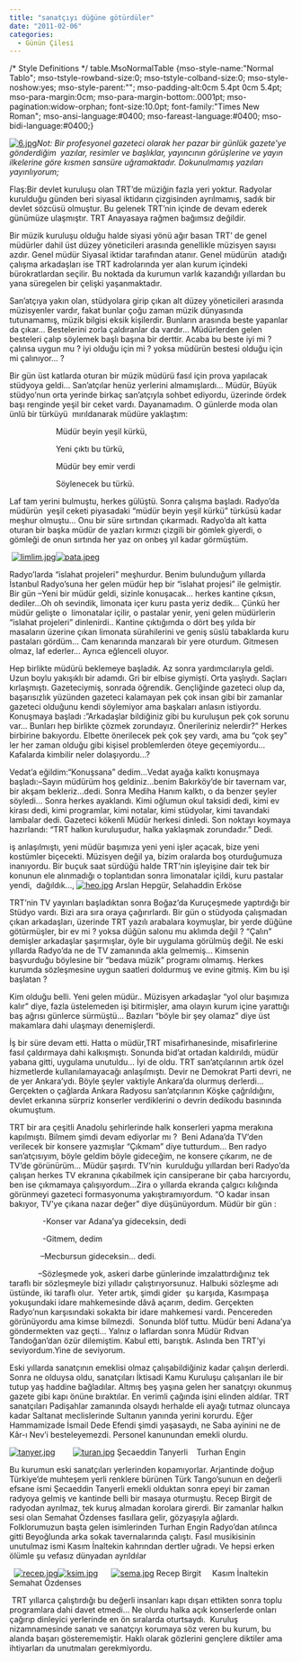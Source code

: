 ```yaml
---
title: "sanatçıyı düğüne götürdüler"
date: "2011-02-06"
categories: 
  - Günün Çilesi
---
```


/\* Style Definitions \*/ table.MsoNormalTable {mso-style-name:"Normal Tablo"; mso-tstyle-rowband-size:0; mso-tstyle-colband-size:0; mso-style-noshow:yes; mso-style-parent:""; mso-padding-alt:0cm 5.4pt 0cm 5.4pt; mso-para-margin:0cm; mso-para-margin-bottom:.0001pt; mso-pagination:widow-orphan; font-size:10.0pt; font-family:"Times New Roman"; mso-ansi-language:#0400; mso-fareast-language:#0400; mso-bidi-language:#0400;}

[![6.jpg](../uploads/2011/02/6.jpg)](../uploads/2011/02/6.jpg "6.jpg")_Not: Bir profesyonel gazeteci olarak her pazar bir günlük gazete'ye gönderdiğim  yazılar, resimler ve başlıklar, yayıncının görüşlerine ve yayın ilkelerine göre kısmen sansüre uğramaktadır. Dokunulmamış yazıları yayınlıyorum;_

Flaş:Bir devlet kuruluşu olan TRT’de müziğin fazla yeri yoktur. Radyolar kurulduğu günden beri siyasal iktidarın çizgisinden ayrılmamış, sadık bir devlet sözcüsü olmuştur. Bu gelenek TRT’nin içinde de devam ederek günümüze ulaşmıştır. TRT Anayasaya rağmen bağımsız değildir.

Bir müzik kuruluşu olduğu halde siyasi yönü ağır basan TRT’ de genel müdürler dahil üst düzey yöneticileri arasında genellikle müzisyen sayısı azdır. Genel müdür Siyasal iktidar tarafından atanır. Genel müdürün  atadığı çalışma arkadaşları ise TRT kadrolarında yer alan kurum içindeki bürokratlardan seçilir. Bu noktada da kurumun varlık kazandığı yıllardan bu yana süregelen bir çelişki yaşanmaktadır.

San’atçıya yakın olan, stüdyolara girip çıkan alt düzey yöneticileri arasında müzisyenler vardır, fakat bunlar çoğu zaman müzik dünyasında tutunamamış, müzik bilgisi eksik kişilerdir. Bunların arasında beste yapanlar da çıkar... Bestelerini zorla çaldıranlar da vardır... Müdürlerden gelen besteleri çalıp söylemek başlı başına bir derttir. Acaba bu beste iyi mi ? çalınsa uygun mu ? iyi olduğu için mi ? yoksa müdürün bestesi olduğu için mi çalınıyor... ?

Bir gün üst katlarda oturan bir müzik müdürü fasıl için prova yapılacak stüdyoya geldi... San’atçılar henüz yerlerini almamışlardı... Müdür, Büyük  stüdyo’nun orta yerinde birkaç san’atçıyla sohbet ediyordu, üzerinde ördek başı renginde yeşil bir ceket vardı. Dayanamadım. O günlerde moda olan ünlü bir türküyü  mırıldanarak müdüre yaklaştım:

                     Müdür beyin yeşil kürkü,

                     Yeni çıktı bu türkü,

                     Müdür bey emir verdi

                     Söylenecek bu türkü.

Laf tam yerini bulmuştu, herkes gülüştü. Sonra çalışma başladı. Radyo’da müdürün  yeşil ceketi piyasadaki “müdür beyin yeşil kürkü” türküsü kadar meşhur olmuştu... Onu bir süre sırtından çıkarmadı. Radyo’da alt katta oturan bir başka müdür de yazları kırmızı çizgili bir gömlek giyerdi, o gömleği de onun sırtında her yaz on onbeş yıl kadar görmüştüm.

 [![limlim.jpg](../uploads/2011/02/limlim.jpg)](../uploads/2011/02/limlim.jpg "limlim.jpg")[![pata.jpeg](../uploads/2011/02/pata.jpeg)](../uploads/2011/02/pata.jpeg "pata.jpeg")

Radyo’larda “islahat projeleri” meşhurdur. Benim bulunduğum yıllarda İstanbul Radyo’suna her gelen müdür hep bir “islahat projesi” ile gelmiştir. Bir gün –Yeni bir müdür geldi, sizinle konuşacak... herkes kantine çıksın, dediler...Oh oh sevindik, limonata içer kuru pasta yeriz dedik... Çünkü her müdür gelişte o  limonatalar içilir, o pastalar yenir, yeni gelen müdürlerin “islahat projeleri” dinlenirdi.. Kantine çıktığımda o dört beş yılda bir masaların üzerine çıkan limonata sürahilerini ve geniş süslü tabaklarda kuru pastaları gördüm... Cam kenarında manzaralı bir yere oturdum. Gitmesen olmaz, laf ederler... Ayrıca eğlenceli oluyor.

Hep birlikte müdürü beklemeye başladık. Az sonra yardımcılarıyla geldi. Uzun boylu yakışıklı bir adamdı. Gri bir elbise giymişti. Orta yaşlıydı. Saçları kırlaşmıştı. Gazeteciymiş, sonrada öğrendik. Gençliğinde gazeteci olup da, başarısızlık yüzünden gazeteci kalamayan pek çok insan gibi bir zamanlar gazeteci olduğunu kendi söylemiyor ama başkaları anlasın istiyordu.  Konuşmaya başladı :”Arkadaşlar bildiğiniz gibi bu kuruluşun pek çok sorunu var... Bunları hep birlikte çözmek zorundayız. Önerileriniz nelerdir?” Herkes birbirine bakıyordu. Elbette önerilecek pek çok şey vardı, ama bu “çok şey” ler her zaman olduğu gibi kişisel problemlerden öteye geçemiyordu... Kafalarda kimbilir neler dolaşıyordu...?

Vedat’a eğildim:“Konuşsana” dedim...Vedat ayağa kalktı konuşmaya başladı:–Sayın müdürüm hoş geldiniz...benim Bakırköy’de bir tavernam var, bir akşam bekleriz...dedi. Sonra Mediha Hanım kalktı, o da benzer şeyler söyledi... Sonra herkes ayaklandı. Kimi oğlumun okul taksidi dedi, kimi ev kirası dedi, kimi programlar, kimi notalar, kimi stüdyolar, kimi tavandaki lambalar dedi. Gazeteci kökenli Müdür herkesi dinledi. Son noktayı koymaya hazırlandı: “TRT halkın kuruluşudur, halka yaklaşmak zorundadır.” Dedi.

iş anlaşılmıştı, yeni müdür başımıza yeni yeni işler açacak, bize yeni kostümler biçecekti. Müzisyen değil ya, bizim oralarda boş oturduğumuza inanıyordu. Bir buçuk saat sürdüğü halde TRT’nin işleyişine dair tek bir konunun ele alınmadığı o toplantıdan sonra limonatalar içildi, kuru pastalar yendi,  dağıldık..., [![heo.jpg](../uploads/2011/02/heo.jpg)](../uploads/2011/02/heo.jpg "heo.jpg") Arslan Hepgür, Selahaddin Erköse

TRT’nin TV yayınları başladıktan sonra Boğaz’da Kuruçeşmede yaptırdığı bir Stüdyo vardı. Bizi ara sıra oraya çağırırlardı. Bir gün o stüdyoda çalışmadan çıkan arkadaşları, üzerinde TRT yazılı arabalara koymuşlar, bir yerde düğüne götürmüşler, bir ev mi ? yoksa düğün salonu mu aklımda değil ? “Çalın” demişler arkadaşlar şaşırmışlar, öyle bir uygulama görülmüş değil. Ne eski yıllarda Radyo’da ne de TV zamanında akla gelmemiş... Kimsenin başvurduğu böylesine bir “bedava müzik” programı olmamış. Herkes kurumda sözleşmesine uygun saatleri doldurmuş ve evine gitmiş. Kim bu işi başlatan ?

Kim olduğu belli. Yeni gelen müdür.. Müzisyen arkadaşlar “yol olur başımıza kalır” diye, fazla üstelemeden işi bitirmişler, ama olayın kurum içine yarattığı baş ağrısı günlerce sürmüştü... Bazıları “böyle bir şey olamaz” diye üst makamlara dahi ulaşmayı denemişlerdi.

İş bir süre devam etti. Hatta o müdür,TRT misafirhanesinde, misafirlerine fasıl çaldırmaya dahi kalkışmıştı. Sonunda bid’at ortadan kaldırıldı, müdür yabana gitti, uygulama unutuldu... İyi de oldu. TRT san’atçılarının artık özel hizmetlerde kullanılamayacağı anlaşılmıştı. Devir ne Demokrat Parti devri, ne de yer Ankara’ydı. Böyle şeyler vaktiyle Ankara’da olurmuş derlerdi... Gerçekten o çağlarda Ankara Radyosu san’atçılarının Köşke çağrıldığını, devlet erkanına sürpriz konserler verdiklerini o devrin dedikodu basınında okumuştum.

TRT bir ara çeşitli Anadolu şehirlerinde halk konserleri yapma merakına kapılmıştı. Bilmem şimdi devam ediyorlar mı ?  Beni Adana’da TV’den verilecek bir konsere yazmışlar “Çıkmam” diye tutturdum... Ben radyo san’atçısıyım, böyle geldim böyle gideceğim, ne konsere çıkarım, ne de TV’de görünürüm... Müdür şaşırdı. TV’nin  kurulduğu yıllardan beri Radyo’da çalışan herkes TV ekranına çıkabilmek için cansiperane bir çaba harcıyordu, ben ise çıkmamaya çalışıyordum...Zira o yıllarda ekranda çalgıcı kılığında görünmeyi gazeteci formasyonuma yakıştıramıyordum. “O kadar insan bakıyor, TV’ye çıkana nazar değer” diye düşünüyordum. Müdür bir gün :

               \-Konser var Adana’ya gideceksin, dedi

               \-Gitmem, dedim

              –Mecbursun gideceksin... dedi.

             –Sözleşmede yok, askeri darbe günlerinde imzalattırdığınız tek taraflı bir sözleşmeyle bizi yılladır çalıştırıyorsunuz. Halbuki sözleşme adı üstünde, iki taraflı olur.  Yeter artık, şimdi gider  şu karşıda, Kasımpaşa yokuşundaki idare mahkemesinde dâvâ açarım, dedim. Gerçekten Radyo’nun karşısındaki sokakta bir idare mahkemesi vardı. Pencereden görünüyordu ama kimse bilmezdi.  Sonunda blöf tuttu. Müdür beni Adana’ya göndermekten vaz geçti... Yalnız o laflardan sonra Müdür Rıdvan Tandoğan’dan özür dilemiştim. Kabul etti, barıştık. Aslında ben TRT’yi seviyordum.Yine de seviyorum.          

Eski yıllarda sanatçının emeklisi olmaz çalışabildiğiniz kadar çalışın derlerdi. Sonra ne olduysa oldu, sanatçıları İktisadi Kamu Kuruluşu çalışanları ile bir tutup yaş haddine bağladılar. Altmış beş yaşına gelen her sanatçıyı okunmuş gazete gibi kapı önüne bıraktılar. En verimli çağında işini elinden aldılar. TRT sanatçıları Padişahlar zamanında olsaydı herhalde eli ayağı tutmaz oluncaya kadar Saltanat meclislerinde Sultanın yanında yerini korurdu. Eğer Hammamizade İsmail Dede Efendi şimdi yaşasaydı, ne Saba ayinini ne de Kâr-ı Nev’i besteleyemezdi. Personel kanunundan emekli olurdu.

[![tanyer.jpg](../uploads/2011/02/tanyer.jpg)](../uploads/2011/02/tanyer.jpg "tanyer.jpg")        [![turan.jpg](../uploads/2011/02/turan.jpg)](../uploads/2011/02/turan.jpg "turan.jpg") Şecaeddin Tanyerli    Turhan Engin

Bu kurumun eski sanatçıları yerlerinden kopamıyorlar. Arjantinde doğup Türkiye’de muhteşem yerli renklere bürünen Türk Tango’sunuın en değerli efsane ismi Şecaeddin Tanyerli emekli olduktan sonra epeyi bir zaman radyoya gelmiş ve kantinde belli bir masaya oturmuştu. Recep Birgit de radyodan ayrılmaz, tek kuruş almadan korolara girerdi. Bir zamanlar halkın sesi olan Semahat Özdenses fasıllara gelir, gözyaşıyla ağlardı. Folklorumuzun başta gelen isimlerinden Turhan Engin Radyo’dan atılınca gitti Beyoğlunda arka sokak tavernalarında çalıştı. Fasıl musikisinin unutulmaz ismi Kasım İnaltekin kahrından dertler uğradı. Ve hepsi erken ölümle şu vefasız dünyadan ayrıldılar

  [![recep.jpg](../uploads/2011/02/recep.jpg)](../uploads/2011/02/recep.jpg "recep.jpg")[![ksim.jpg](../uploads/2011/02/ksim.jpg)](../uploads/2011/02/ksim.jpg "ksim.jpg")      [![sema.jpg](../uploads/2011/02/sema.jpg)](../uploads/2011/02/sema.jpg "sema.jpg") Recep Birgit     Kasım İnaltekin   Semahat Özdenses

 TRT yıllarca çalıştırdığı bu değerli insanları kapı dışarı ettikten sonra toplu programlara dahi davet etmedi… Ne olurdu halka açık konserlerde onları çağırıp dinleyici yerlerinde en ön sıralarda oturtsaydı.  Kuruluş nizamnamesinde sanatı ve sanatçıyı korumaya söz veren bu kurum, bu alanda başarı gösterememiştir. Haklı olarak gözlerini gençlere diktiler ama ihtiyarları da unutmaları gerekmiyordu.
